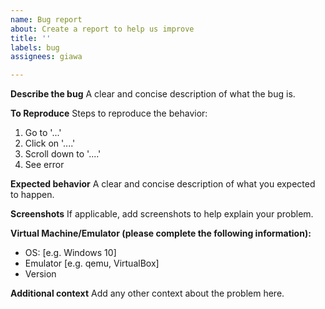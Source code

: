 ```yaml
---
name: Bug report
about: Create a report to help us improve
title: ''
labels: bug
assignees: giawa

---
```


**Describe the bug**
A clear and concise description of what the bug is.

**To Reproduce**
Steps to reproduce the behavior:
1. Go to '...'
2. Click on '....'
3. Scroll down to '....'
4. See error

**Expected behavior**
A clear and concise description of what you expected to happen.

**Screenshots**
If applicable, add screenshots to help explain your problem.

**Virtual Machine/Emulator (please complete the following information):**
 - OS: [e.g. Windows 10]
 - Emulator [e.g. qemu, VirtualBox]
 - Version

**Additional context**
Add any other context about the problem here.
